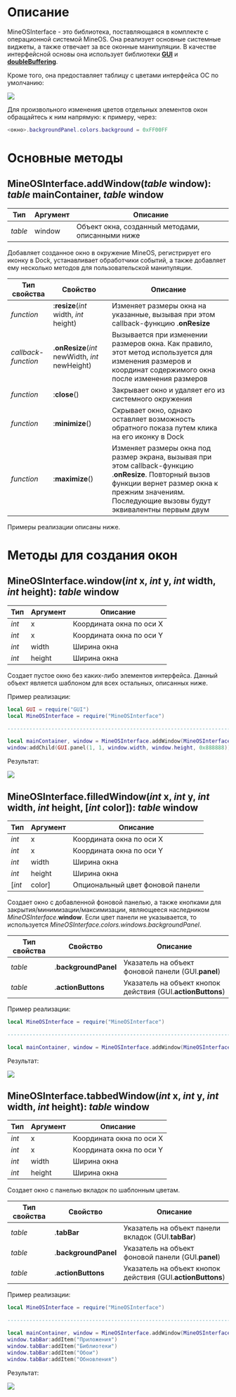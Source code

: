 
Oписание
======

MineOSInterface - это библиотека, поставляющаяся в комплекте с операционной системой MineOS. Она реализует основные системные виджеты, а также отвечает за все оконные манипуляции. В качестве интерфейсной основы она использует библиотеки **[GUI](https://github.com/IgorTimofeev/OpenComputers/blob/master/Documentation/GUI.md)** и **[doubleBuffering](https://github.com/IgorTimofeev/OpenComputers/blob/master/Documentation/doubleBuffering.md)**.

Кроме того, она предоставляет таблицу с цветами интерфейса ОС по умолчанию:

![](https://i.imgur.com/xm40hG3.png)

Для произвольного изменения цветов отдельных элементов окон обращайтесь к ним напрямую: к примеру, через:

```lua
<окно>.backgroundPanel.colors.background = 0xFF00FF
```

Основные методы
======

MineOSInterface.**addWindow**(*table* window): *table* mainContainer, *table* window
-----------------------------------------------------------

| Тип | Аргумент | Описание |
| ------ | ------ | ------ |
| *table* | window | Объект окна, созданный методами, описанными ниже |

Добавляет созданное окно в окружение MineOS, регистрирует его иконку в Dock, устанавливает обработчики событий, а также добавляет ему несколько методов для пользовательской манипуляции.

| Тип свойства | Свойство |Описание |
| ------ | ------ | ------ |
| *function* | :**resize**(*int* width, *int* height) | Изменяет размеры окна на указанные, вызывая при этом callback-функцию .**onResize** |
| *callback-function* | .**onResize**(*int* newWidth, *int* newHeight) | Вызывается при изменении размеров окна. Как правило, этот метод используется для изменения размеров и координат содержимого окна после изменения размеров |
| *function* | :**close**() | Закрывает окно и удаляет его из системного окружения |
| *function* | :**minimize**() | Скрывает окно, однако оставляет возможность обратного показа путем клика на его иконку в Dock |
| *function* | :**maximize**() | Изменяет размеры окна под размер экрана, вызывая при этом callback-функцию .**onResize**. Повторный вызов функции вернет размер окна к прежним значениям. Последующие вызовы будут эквивалентны первым двум |

Примеры реализации описаны ниже.

Методы для создания окон
======

MineOSInterface.**window**(*int* x, *int* y, *int* width, *int* height): *table* window
-----------------------------------------------------------

| Тип | Аргумент | Описание |
| ------ | ------ | ------ |
| *int* | x | Координата окна по оси X |
| *int* | x | Координата окна по оси Y |
| *int* | width | Ширина окна |
| *int* | height | Ширина окна |

Создает пустое окно без каких-либо элементов интерфейса. Данный объект является шаблоном для всех остальных, описанных ниже.

Пример реализации:

```lua
local GUI = require("GUI")
local MineOSInterface = require("MineOSInterface")

------------------------------------------------------------------------------------------------------

local mainContainer, window = MineOSInterface.addWindow(MineOSInterface.window(1, 1, 88, 25))
window:addChild(GUI.panel(1, 1, window.width, window.height, 0x888888))
```

Результат:

![](https://i.imgur.com/lhrm0z6.png?1)

MineOSInterface.**filledWindow**(*int* x, *int* y, *int* width, *int* height, [*int* color]): *table* window
-----------------------------------------------------------

| Тип | Аргумент | Описание |
| ------ | ------ | ------ |
| *int* | x | Координата окна по оси X |
| *int* | x | Координата окна по оси Y |
| *int* | width | Ширина окна |
| *int* | height | Ширина окна |
| [*int* | color] | Опциональный цвет фоновой панели |

Создает окно с добавленной фоновой панелью, а также кнопками для закрытия/минимизации/максимизации, являющееся наследником  *MineOSInterface*.**window**. Если цвет панели не указывается, то используется *MineOSInterface.colors.windows.backgroundPanel*.

| Тип свойства | Свойство |Описание |
| ------ | ------ | ------ |
| *table* | .**backgroundPanel** | Указатель на объект фоновой панели (GUI.**panel**) |
| *table* | .**actionButtons** | Указатель на объект кнопок действия (GUI.**actionButtons**) |

Пример реализации:

```lua
local MineOSInterface = require("MineOSInterface")

------------------------------------------------------------------------------------------------------

local mainContainer, window = MineOSInterface.addWindow(MineOSInterface.filledWindow(1, 1, 88, 25, 0xF0F0F0))
```

Результат:

![](https://i.imgur.com/YlCOx68.png?1)

MineOSInterface.**tabbedWindow**(*int* x, *int* y, *int* width, *int* height): *table* window
-----------------------------------------------------------

| Тип | Аргумент | Описание |
| ------ | ------ | ------ |
| *int* | x | Координата окна по оси X |
| *int* | x | Координата окна по оси Y |
| *int* | width | Ширина окна |
| *int* | height | Ширина окна |

Создает окно с панелью вкладок по шаблонным цветам.

| Тип свойства | Свойство |Описание |
| ------ | ------ | ------ |
| *table* | .**tabBar** | Указатель на объект панели вкладок (GUI.**tabBar**) |
| *table* | .**backgroundPanel** | Указатель на объект фоновой панели (GUI.**panel**) |
| *table* | .**actionButtons** | Указатель на объект кнопок действия (GUI.**actionButtons**) |

Пример реализации:

```lua
local MineOSInterface = require("MineOSInterface")

------------------------------------------------------------------------------------------------------

local mainContainer, window = MineOSInterface.addWindow(MineOSInterface.tabbedWindow(1, 1, 88, 25))
window.tabBar:addItem("Приложения")
window.tabBar:addItem("Библиотеки")
window.tabBar:addItem("Обои")
window.tabBar:addItem("Обновления")
```

Результат:

![](https://i.imgur.com/294FatT.png?1)
